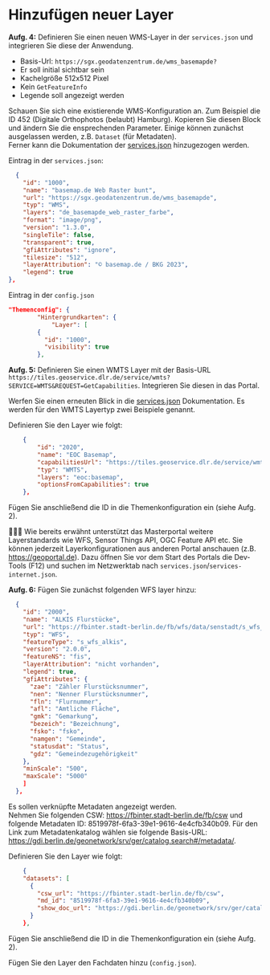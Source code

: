 # Hinzufügen neuer Layer

**Aufg. 4:** Definieren Sie einen neuen WMS-Layer in der `services.json` und integrieren Sie diese der Anwendung.
- Basis-Url: `https://sgx.geodatenzentrum.de/wms_basemapde?`
- Er soll initial sichtbar sein
- Kachelgröße 512x512 Pixel
- Kein `GetFeatureInfo`
- Legende soll angezeigt werden

<!--sec data-title="Hint" data-id="section4hint" data-show=true  data-collapse=true ces-->

Schauen Sie sich eine existierende WMS-Konfiguration an. Zum Beispiel die ID 452 (Digitale Orthophotos (belaubt) Hamburg). Kopieren Sie diesen Block und ändern Sie die ensprechenden Parameter. Einige können zunächst ausgelassen werden, z.B. `Dataset` (für Metadaten).  
Ferner kann die Dokumentation der [services.json](https://bitbucket.org/geowerkstatt-hamburg/masterportal/src/v2.17.1/doc/services.json.md) hinzugezogen werden.

<!--endsec-->

<!--sec data-title="Lösung" data-id="section4solution" data-show=true  data-collapse=true ces-->

Eintrag in der `services.json`:

```json
  {
    "id": "1000",
    "name": "basemap.de Web Raster bunt",
    "url": "https://sgx.geodatenzentrum.de/wms_basemapde",
    "typ": "WMS",
    "layers": "de_basemapde_web_raster_farbe",
    "format": "image/png",
    "version": "1.3.0",
    "singleTile": false,
    "transparent": true,
    "gfiAttributes": "ignore",
    "tilesize": "512",
    "layerAttribution": "© basemap.de / BKG 2023",
    "legend": true
},
```

Eintrag in der `config.json`

```json
"Themenconfig": {
		"Hintergrundkarten": {
			"Layer": [
        {
          "id": "1000",
          "visibility": true
        },
```

<!--endsec-->


**Aufg. 5:** Definieren Sie einen WMTS Layer mit der Basis-URL `https://tiles.geoservice.dlr.de/service/wmts?SERVICE=WMTS&REQUEST=GetCapabilities`. Integrieren Sie diesen in das Portal.


<!--sec data-title="Hint" data-id="section5hint" data-show=true  data-collapse=true ces-->

Werfen Sie einen erneuten Blick in die [services.json](https://bitbucket.org/geowerkstatt-hamburg/masterportal/src/v2.30.0/doc/services.json.md) Dokumentation. Es werden für den WMTS Layertyp zwei Beispiele genannt.

<!--endsec-->

<!--sec data-title="Lösung" data-id="section5solution" data-show=true  data-collapse=true ces-->

Definieren Sie den Layer wie folgt:

```json
    {
        "id": "2020",
        "name": "EOC Basemap",
        "capabilitiesUrl": "https://tiles.geoservice.dlr.de/service/wmts?SERVICE=WMTS&REQUEST=GetCapabilities",
        "typ": "WMTS",
        "layers": "eoc:basemap",
        "optionsFromCapabilities": true
    },
```

Fügen Sie anschließend die ID in die Themenkonfiguration ein (siehe Aufg. 2).

<!--endsec-->

🕵🏽‍♂️ Wie bereits erwähnt unterstützt das Masterportal weitere Layerstandards wie WFS, Sensor Things API, OGC Feature API etc. Sie können jederzeit Layerkonfigurationen aus anderen Portal anschauen (z.B. https://geoportal.de). Dazu öffnen Sie vor dem Start des Portals die Dev-Tools (F12) und suchen im Netzwerktab nach `services.json`/`services-internet.json`.

**Aufg. 6:** Fügen Sie zunächst folgenden WFS layer hinzu:

```json
  {
    "id": "2000",
    "name": "ALKIS Flurstücke",
    "url": "https://fbinter.stadt-berlin.de/fb/wfs/data/senstadt/s_wfs_alkis",
    "typ": "WFS",
    "featureType": "s_wfs_alkis",
    "version": "2.0.0",
    "featureNS": "fis",
    "layerAttribution": "nicht vorhanden",
    "legend": true,
    "gfiAttributes": {
      "zae": "Zähler Flurstücksnummer",
      "nen": "Nenner Flurstücksnummer",
      "fln": "Flurnummer",
      "afl": "Amtliche Fläche",
      "gmk": "Gemarkung",
      "bezeich": "Bezeichnung",
      "fsko": "fsko",
      "namgen": "Gemeinde",
      "statusdat": "Status",
      "gdz": "Gemeindezugehörigkeit"
    },
    "minScale": "500",
    "maxScale": "5000"
    ]
  },
```

Es sollen verknüpfte Metadaten angezeigt werden.  
Nehmen Sie folgenden CSW: https://fbinter.stadt-berlin.de/fb/csw und folgende Metadaten ID: 8519978f-6fa3-39e1-9616-4e4cfb340b09. Für den Link zum Metadatenkatalog wählen sie folgende Basis-URL: https://gdi.berlin.de/geonetwork/srv/ger/catalog.search#/metadata/.

<!--sec data-title="Lösung" data-id="section6solution" data-show=true  data-collapse=true ces-->

Definieren Sie den Layer wie folgt:

```json
    {
    "datasets": [
      {
        "csw_url": "https://fbinter.stadt-berlin.de/fb/csw",
        "md_id": "8519978f-6fa3-39e1-9616-4e4cfb340b09",
        "show_doc_url": "https://gdi.berlin.de/geonetwork/srv/ger/catalog.search#/metadata/"
      }
    },
```

Fügen Sie anschließend die ID in die Themenkonfiguration ein (siehe Aufg. 2).

<!--endsec-->

Fügen Sie den Layer den Fachdaten hinzu (`config.json`).
